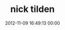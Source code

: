 ---
title: "nick tilden"
date: 2012-11-09 16:49:13 00:00
permalink: /ineedsubstance
twitter: ""
likes: [1371]
id: 1412
gravatar: "http://www.gravatar.com/avatar/edd0fb7eddd86ee6cdf035471efb5f1a"
---